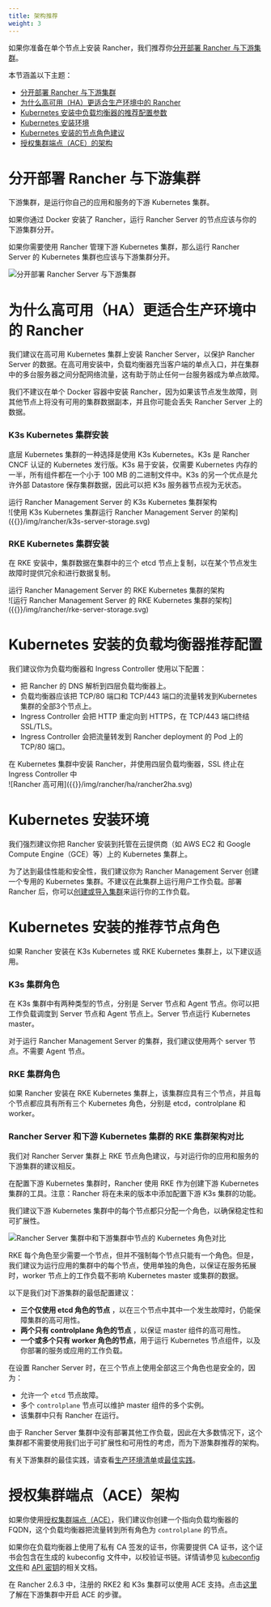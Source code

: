 ```yaml
---
title: 架构推荐
weight: 3
---
```


如果你准备在单个节点上安装 Rancher，我们推荐你[分开部署 Rancher 与下游集群](#separation-of-rancher-and-user-clusters)。

本节涵盖以下主题：

- [分开部署 Rancher 与下游集群](#separation-of-rancher-and-user-clusters)
- [为什么高可用（HA）更适合生产环境中的 Rancher](#why-ha-is-better-for-rancher-in-production)
- [Kubernetes 安装中负载均衡器的推荐配置参数](#recommended-load-balancer-configuration-for-kubernetes-installations)
- [Kubernetes 安装环境](#environment-for-kubernetes-installations)
- [Kubernetes 安装的节点角色建议](#recommended-node-roles-for-kubernetes-installations)
- [授权集群端点（ACE）的架构](#architecture-for-an-authorized-cluster-endpoint-ace)

# 分开部署 Rancher 与下游集群

下游集群，是运行你自己的应用和服务的下游 Kubernetes 集群。

如果你通过 Docker 安装了 Rancher，运行 Rancher Server 的节点应该与你的下游集群分开。

如果你需要使用 Rancher 管理下游 Kubernetes 集群，那么运行 Rancher Server 的 Kubernetes 集群也应该与下游集群分开。

![分开部署 Rancher Server 与下游集群]({{<baseurl>}}/img/rancher/rancher-architecture-separation-of-rancher-server.svg)

# 为什么高可用（HA）更适合生产环境中的 Rancher

我们建议在高可用 Kubernetes 集群上安装 Rancher Server，以保护 Rancher Server 的数据。在高可用安装中，负载均衡器充当客户端的单点入口，并在集群中的多台服务器之间分配网络流量，这有助于防止任何一台服务器成为单点故障。

我们不建议在单个 Docker 容器中安装 Rancher，因为如果该节点发生故障，则其他节点上将没有可用的集群数据副本，并且你可能会丢失 Rancher Server 上的数据。

### K3s Kubernetes 集群安装

底层 Kubernetes 集群的一种选择是使用 K3s Kubernetes。K3s 是 Rancher CNCF 认证的 Kubernetes 发行版。K3s 易于安装，仅需要 Kubernetes 内存的一半，所有组件都在一个小于 100 MB 的二进制文件中。K3s 的另一个优点是允许外部 Datastore 保存集群数据，因此可以把 K3s 服务器节点视为无状态。

<figcaption>运行 Rancher Management Server 的 K3s Kubernetes 集群架构</figcaption>
![使用 K3s Kubernetes 集群运行 Rancher Management Server 的架构]({{<baseurl>}}/img/rancher/k3s-server-storage.svg)

### RKE Kubernetes 集群安装

在 RKE 安装中，集群数据在集群中的三个 etcd 节点上复制，以在某个节点发生故障时提供冗余和进行数据复制。

<figcaption>运行 Rancher Management Server 的 RKE Kubernetes 集群的架构</figcaption>
![运行 Rancher Management Server 的 RKE Kubernetes 集群的架构]({{<baseurl>}}/img/rancher/rke-server-storage.svg)

# Kubernetes 安装的负载均衡器推荐配置

我们建议你为负载均衡器和 Ingress Controller 使用以下配置：

* 把 Rancher 的 DNS 解析到四层负载均衡器上。
* 负载均衡器应该把 TCP/80 端口和 TCP/443 端口的流量转发到Kubernetes 集群的全部3个节点上。
* Ingress Controller 会把 HTTP 重定向到 HTTPS，在 TCP/443 端口终结 SSL/TLS。
* Ingress Controller 会把流量转发到 Rancher deployment 的 Pod 上的 TCP/80 端口。

<figcaption>在 Kubernetes 集群中安装 Rancher，并使用四层负载均衡器，SSL 终止在 Ingress Controller 中</figcaption>
![Rancher 高可用]({{<baseurl>}}/img/rancher/ha/rancher2ha.svg)

# Kubernetes 安装环境

我们强烈建议你把 Rancher 安装到托管在云提供商（如 AWS EC2 和 Google Compute Engine（GCE）等）上的 Kubernetes 集群上。

为了达到最佳性能和安全性，我们建议你为 Rancher Management Server 创建一个专用的 Kubernetes 集群。不建议在此集群上运行用户工作负载。部署 Rancher 后，你可以[创建或导入集群]({{<baseurl>}}/rancher/v2.6/en/cluster-provisioning/)来运行你的工作负载。

# Kubernetes 安装的推荐节点角色

如果 Rancher 安装在 K3s Kubernetes 或 RKE Kubernetes 集群上，以下建议适用。

### K3s 集群角色

在 K3s 集群中有两种类型的节点，分别是 Server 节点和 Agent 节点。你可以把工作负载调度到 Server 节点和 Agent 节点上。Server 节点运行 Kubernetes master。

对于运行 Rancher Management Server 的集群，我们建议使用两个 server 节点。不需要 Agent 节点。

### RKE 集群角色

如果 Rancher 安装在 RKE Kubernetes 集群上，该集群应具有三个节点，并且每个节点都应具有所有三个 Kubernetes 角色，分别是 etcd，controlplane 和 worker。

### Rancher Server 和下游 Kubernetes 集群的 RKE 集群架构对比

我们对 Rancher Server 集群上 RKE 节点角色建议，与对运行你的应用和服务的下游集群的建议相反。

在配置下游 Kubernetes 集群时，Rancher 使用 RKE 作为创建下游 Kubernetes 集群的工具。注意：Rancher 将在未来的版本中添加配置下游 K3s 集群的功能。

我们建议下游 Kubernetes 集群中的每个节点都只分配一个角色，以确保稳定性和可扩展性。

![Rancher Server 集群中和下游集群中节点的 Kubernetes 角色对比]({{<baseurl>}}/img/rancher/rancher-architecture-node-roles.svg)

RKE 每个角色至少需要一个节点，但并不强制每个节点只能有一个角色。但是，我们建议为运行应用的集群中的每个节点，使用单独的角色，以保证在服务拓展时，worker 节点上的工作负载不影响 Kubernetes master 或集群的数据。

以下是我们对下游集群的最低配置建议：

- **三个仅使用 etcd 角色的节点** ，以在三个节点中其中一个发生故障时，仍能保障集群的高可用性。
- **两个只有 controlplane 角色的节点** ，以保证 master 组件的高可用性。
- **一个或多个只有 worker 角色的节点**，用于运行 Kubernetes 节点组件，以及你部署的服务或应用的工作负载。

在设置 Rancher Server 时，在三个节点上使用全部这三个角色也是安全的，因为：

* 允许一个 `etcd` 节点故障。
* 多个 `controlplane` 节点可以维护 master 组件的多个实例。
* 该集群中只有 Rancher 在运行。

由于 Rancher Server 集群中没有部署其他工作负载，因此在大多数情况下，这个集群都不需要使用我们出于可扩展性和可用性的考虑，而为下游集群推荐的架构。

有关下游集群的最佳实践，请查看[生产环境清单]({{<baseurl>}}/rancher/v2.6/en/cluster-provisioning/production)或[最佳实践]({{<baseurl>}}/rancher/v2.6/en/best-practices/)。

# 授权集群端点（ACE）架构

如果你使用[授权集群端点（ACE）]({{<baseurl>}}/rancher/v2.6/en/overview/architecture/#4-authorized-cluster-endpoint)，我们建议你创建一个指向负载均衡器的 FQDN，这个负载均衡器把流量转到所有角色为 `controlplane` 的节点。

如果你在负载均衡器上使用了私有 CA 签发的证书，你需要提供 CA 证书，这个证书会包含在生成的 kubeconfig 文件中，以校验证书链。详情请参见 [kubeconfig 文件]({{<baseurl>}}/rancher/v2.6/en/cluster-admin/cluster-access/kubectl/)和 [API 密钥]({{<baseurl>}}/rancher/v2.6/en/user-settings/api-keys/#creating-an-api-key)的相关文档。

在 Rancher 2.6.3 中，注册的 RKE2 和 K3s 集群可以使用 ACE 支持。点击[这里]({{<baseurl>}}/v2.6/en/cluster-provisioning/registered-clusters/#authorized-cluster-endpoint-support-for-rke2-and-k3s-clusters)了解在下游集群中开启 ACE 的步骤。
